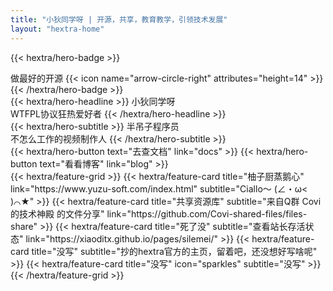 ```yaml
---
title: "小狄同学呀 | 开源，共享，教育教学，引领技术发展"
layout: "hextra-home"
---
```


{{< hextra/hero-badge >}}
  <div class="hx:w-2 hx:h-2 hx:rounded-full hx:bg-primary-400"></div>
  <span>做最好的开源</span>
  {{< icon name="arrow-circle-right" attributes="height=14" >}}
{{< /hextra/hero-badge >}}

<div class="hx:mt-6 hx:mb-6">
{{< hextra/hero-headline >}}
  小狄同学呀&nbsp;<br class="hx:sm:block hx:hidden" />WTFPL协议狂热爱好者
{{< /hextra/hero-headline >}}
</div>

<div class="hx:mb-12">
{{< hextra/hero-subtitle >}}
  半吊子程序员&nbsp;<br class="hx:sm:block hx:hidden" />不怎么工作的视频制作人
{{< /hextra/hero-subtitle >}}
</div>

<div class="hx:mb-6">
{{< hextra/hero-button text="去查文档" link="docs" >}}
{{< hextra/hero-button text="看看博客" link="blog" >}}
</div>

<div class="hx:mt-6"></div>
{{< hextra/feature-grid >}}
  {{< hextra/feature-card
    title="柚子厨蒸鹅心"
	link="https://www.yuzu-soft.com/index.html"
    subtitle="Ciallo～ (∠・ω< )⌒★"
  >}}
  {{< hextra/feature-card
    title="共享资源库"
    subtitle="来自Q群 Covi的技术神殿 的文件分享"
	link="https://github.com/Covi-shared-files/files-share"
  >}}
  {{< hextra/feature-card
    title="死了没"
    subtitle="查看站长存活状态"
    link="https://xiaoditx.github.io/pages/silemei/"
  >}}
  {{< hextra/feature-card
    title="没写"
    subtitle="抄的hextra官方的主页，留着吧，还没想好写啥呢"
  >}}
  {{< hextra/feature-card
    title="没写"
    icon="sparkles"
    subtitle="没写"
  >}}
{{< /hextra/feature-grid >}}

